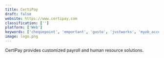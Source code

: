```yaml
---
title: CertiPay
draft: false 
website: https://www.certipay.com
classification: ['']
platform: ['Web']
keywords: ['chequepoint', 'emportant', 'gusto', 'justworks', 'myob_accountright', 'payfit', 'paywheel', 'paybooks', 'queryx_7', 'quikchex', 'qwil', 'trinet_ambrose']
image: logo.png
---
```

CertiPay provides customized payroll and human resource solutions.